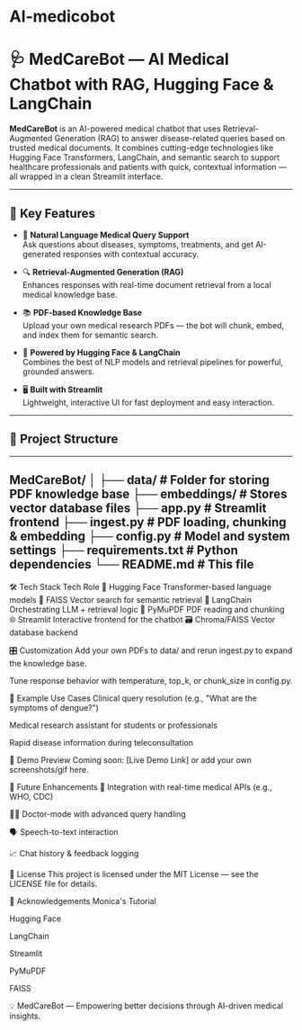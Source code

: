 # AI-medicobot

# 🩺 MedCareBot — AI Medical Chatbot with RAG, Hugging Face & LangChain

**MedCareBot** is an AI-powered medical chatbot that uses Retrieval-Augmented Generation (RAG) to answer disease-related queries based on trusted medical documents. It combines cutting-edge technologies like Hugging Face Transformers, LangChain, and semantic search to support healthcare professionals and patients with quick, contextual information — all wrapped in a clean Streamlit interface.

---

## 🌟 Key Features

- 💬 **Natural Language Medical Query Support**  
  Ask questions about diseases, symptoms, treatments, and get AI-generated responses with contextual accuracy.

- 🔍 **Retrieval-Augmented Generation (RAG)**  
  Enhances responses with real-time document retrieval from a local medical knowledge base.

- 📚 **PDF-based Knowledge Base**  
  Upload your own medical research PDFs — the bot will chunk, embed, and index them for semantic search.

- 🧠 **Powered by Hugging Face & LangChain**  
  Combines the best of NLP models and retrieval pipelines for powerful, grounded answers.

- 🖥️ **Built with Streamlit**  
  Lightweight, interactive UI for fast deployment and easy interaction.

---

## 📁 Project Structure

---
MedCareBot/
│
├── data/ # Folder for storing PDF knowledge base
├── embeddings/ # Stores vector database files
├── app.py # Streamlit frontend
├── ingest.py # PDF loading, chunking & embedding
├── config.py # Model and system settings
├── requirements.txt # Python dependencies
└── README.md # This file
---



🛠️ Tech Stack
Tech	Role
🧠 Hugging Face	Transformer-based language models
🧱 FAISS	Vector search for semantic retrieval
🔗 LangChain	Orchestrating LLM + retrieval logic
📄 PyMuPDF	PDF reading and chunking
🌐 Streamlit	Interactive frontend for the chatbot
🗃️ Chroma/FAISS	Vector database backend

🎛️ Customization
Add your own PDFs to data/ and rerun ingest.py to expand the knowledge base.

Tune response behavior with temperature, top_k, or chunk_size in config.py.

🧪 Example Use Cases
Clinical query resolution (e.g., "What are the symptoms of dengue?")

Medical research assistant for students or professionals

Rapid disease information during teleconsultation

🤖 Demo Preview
Coming soon: [Live Demo Link] or add your own screenshots/gif here.

🧬 Future Enhancements
🏥 Integration with real-time medical APIs (e.g., WHO, CDC)

🧑‍⚕️ Doctor-mode with advanced query handling

🗣️ Speech-to-text interaction

📈 Chat history & feedback logging

📄 License
This project is licensed under the MIT License — see the LICENSE file for details.

🙌 Acknowledgements
Monica's Tutorial

Hugging Face

LangChain

Streamlit

PyMuPDF

FAISS



💡 MedCareBot — Empowering better decisions through AI-driven medical insights.
